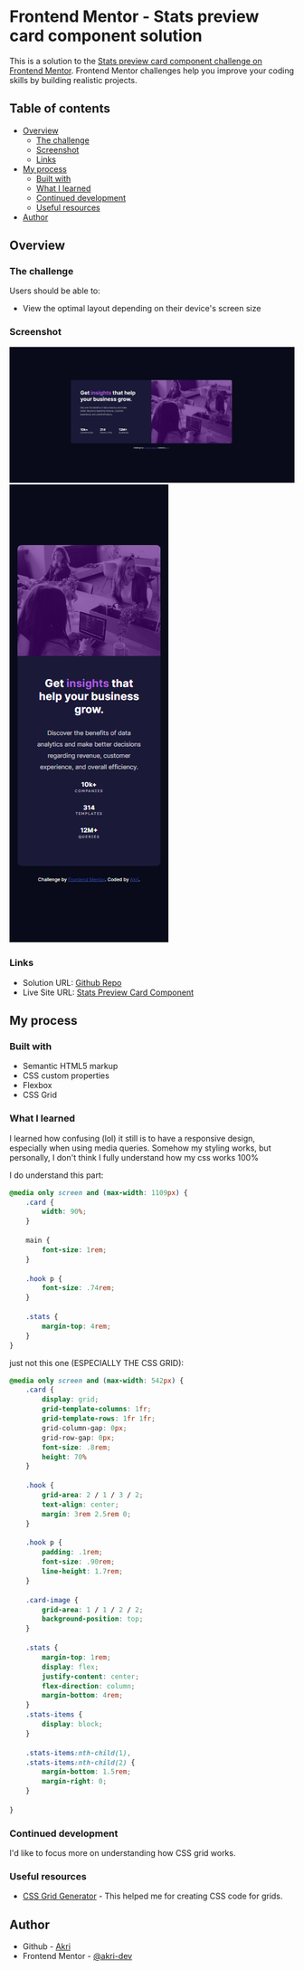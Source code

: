# Frontend Mentor - Stats preview card component solution

This is a solution to the [Stats preview card component challenge on Frontend Mentor](https://www.frontendmentor.io/challenges/stats-preview-card-component-8JqbgoU62). Frontend Mentor challenges help you improve your coding skills by building realistic projects. 

## Table of contents

- [Overview](#overview)
  - [The challenge](#the-challenge)
  - [Screenshot](#screenshot)
  - [Links](#links)
- [My process](#my-process)
  - [Built with](#built-with)
  - [What I learned](#what-i-learned)
  - [Continued development](#continued-development)
  - [Useful resources](#useful-resources)
- [Author](#author)

## Overview

### The challenge

Users should be able to:

- View the optimal layout depending on their device's screen size

### Screenshot


![Desktop Design](./desktop-design.jpg)
![Mobile Design](mobile-design.jpg)

### Links

- Solution URL: [Github Repo](https://github.com/akri-dev/front-end-mentor_stats-preview-card)
- Live Site URL: [Stats Preview Card Component](https://akri-dev.github.io/front-end-mentor_stats-preview-card/)

## My process


### Built with

- Semantic HTML5 markup
- CSS custom properties
- Flexbox
- CSS Grid

### What I learned

I learned how confusing (lol) it still is to have a responsive design, especially when using media queries.
Somehow my styling works, but personally, I don't think I fully understand how my css works 100%

I do understand this part:
```css
@media only screen and (max-width: 1109px) {
    .card {
        width: 90%;
    }

    main {
        font-size: 1rem;
    }

    .hook p {
        font-size: .74rem;
    }

    .stats {
        margin-top: 4rem;
    }
}
```

just not this one (ESPECIALLY THE CSS GRID):
```css
@media only screen and (max-width: 542px) {
    .card {
        display: grid;
        grid-template-columns: 1fr;
        grid-template-rows: 1fr 1fr;
        grid-column-gap: 0px;
        grid-row-gap: 0px;
        font-size: .8rem;
        height: 70%
    }

    .hook {
        grid-area: 2 / 1 / 3 / 2;
        text-align: center;
        margin: 3rem 2.5rem 0;
    }

    .hook p {
        padding: .1rem;
        font-size: .90rem;
        line-height: 1.7rem;
    }
    
    .card-image {
        grid-area: 1 / 1 / 2 / 2;
        background-position: top;
    }

    .stats {
        margin-top: 1rem;
        display: flex;
        justify-content: center;
        flex-direction: column;
        margin-bottom: 4rem;
    }
    .stats-items {
        display: block;
    }
    
    .stats-items:nth-child(1), 
    .stats-items:nth-child(2) {
        margin-bottom: 1.5rem;
        margin-right: 0;
    }

}
```

### Continued development

I'd like to focus more on understanding how CSS grid works.

### Useful resources

- [CSS Grid Generator](https://cssgrid-generator.netlify.app/) - This helped me for creating CSS code for grids.


## Author

- Github - [Akri](https://github.com/akri-dev)
- Frontend Mentor - [@akri-dev](https://www.frontendmentor.io/profile/akri-dev)